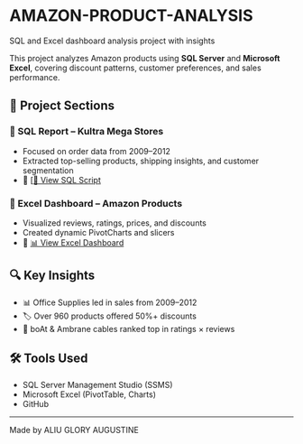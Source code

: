 # AMAZON-PRODUCT-ANALYSIS
SQL and Excel dashboard analysis project with insights

This project analyzes Amazon products using **SQL Server** and **Microsoft Excel**, covering discount patterns, customer preferences, and sales performance.

## 📁 Project Sections

### 🔹 SQL Report – Kultra Mega Stores
- Focused on order data from 2009–2012
- Extracted top-selling products, shipping insights, and customer segmentation
- 📂 [[📝 View SQL Script](./SQL-Analysis/KMS_Orders_Analysis.sql)



### 🔹 Excel Dashboard – Amazon Products
- Visualized reviews, ratings, prices, and discounts
- Created dynamic PivotCharts and slicers
- 📂 [📊 View Excel Dashboard](./Amazon_casestudy&Dashboard_Analysis.xlsx)



## 🔍 Key Insights

- 📊 Office Supplies led in sales from 2009–2012
- 🏷️ Over 960 products offered 50%+ discounts
- 🌟 boAt & Ambrane cables ranked top in ratings × reviews

## 🛠 Tools Used

- SQL Server Management Studio (SSMS)
- Microsoft Excel (PivotTable, Charts)
- GitHub

---

Made by ALIU GLORY AUGUSTINE
